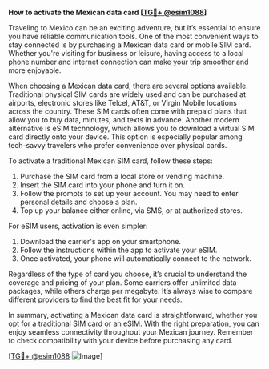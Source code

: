 **How to activate the Mexican data card [[TG💪+ @esim1088](https://t.me/s/esim1088)]**

Traveling to Mexico can be an exciting adventure, but it’s essential to ensure you have reliable communication tools. One of the most convenient ways to stay connected is by purchasing a Mexican data card or mobile SIM card. Whether you're visiting for business or leisure, having access to a local phone number and internet connection can make your trip smoother and more enjoyable.

When choosing a Mexican data card, there are several options available. Traditional physical SIM cards are widely used and can be purchased at airports, electronic stores like Telcel, AT&T, or Virgin Mobile locations across the country. These SIM cards often come with prepaid plans that allow you to buy data, minutes, and texts in advance. Another modern alternative is eSIM technology, which allows you to download a virtual SIM card directly onto your device. This option is especially popular among tech-savvy travelers who prefer convenience over physical cards.

To activate a traditional Mexican SIM card, follow these steps:
1. Purchase the SIM card from a local store or vending machine.
2. Insert the SIM card into your phone and turn it on.
3. Follow the prompts to set up your account. You may need to enter personal details and choose a plan.
4. Top up your balance either online, via SMS, or at authorized stores.

For eSIM users, activation is even simpler:
1. Download the carrier's app on your smartphone.
2. Follow the instructions within the app to activate your eSIM.
3. Once activated, your phone will automatically connect to the network.

Regardless of the type of card you choose, it’s crucial to understand the coverage and pricing of your plan. Some carriers offer unlimited data packages, while others charge per megabyte. It’s always wise to compare different providers to find the best fit for your needs.

In summary, activating a Mexican data card is straightforward, whether you opt for a traditional SIM card or an eSIM. With the right preparation, you can enjoy seamless connectivity throughout your Mexican journey. Remember to check compatibility with your device before purchasing any card.

[[TG💪+ @esim1088](https://t.me/s/esim1088) ![Image](https://i.postimg.cc/Y0z9fWf4/image.png)]